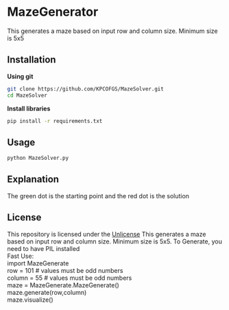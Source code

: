 # MazeGenerator


This generates a maze based on input row and column size. Minimum size is 5x5

## Installation

**Using git**

```bash
git clone https://github.com/KPCOFGS/MazeSolver.git
cd MazeSolver
```

**Install libraries**

```bash
pip install -r requirements.txt
```

## Usage

```bash
python MazeSolver.py
```

## Explanation

The green dot is the starting point and the red dot is the solution

## License

This repository is licensed under the [Unlicense](LICENSE)
This generates a maze based on input row and column size. Minimum size is 5x5. To Generate, you need to have PIL installed
<br>
Fast Use:
<br>
import MazeGenerate
<br>
row = 101  # values must be odd numbers
<br>
column = 55   # values must be odd numbers
<br>
maze = MazeGenerate.MazeGenerate()
<br>
maze.generate(row,column)
<br>
maze.visualize()
